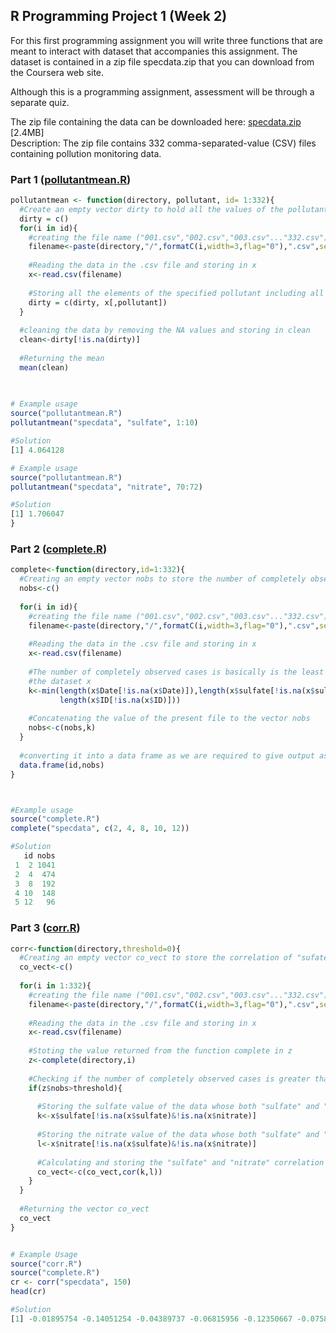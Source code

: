 ## R Programming Project 1 (Week 2)

For this first programming assignment you will write three functions that are meant to interact with dataset that accompanies this assignment. The dataset is contained in a zip file specdata.zip that you can download from the Coursera web site.

Although this is a programming assignment, assessment will be through a separate quiz.



The zip file containing the data can be downloaded here:
[specdata.zip](https://d396qusza40orc.cloudfront.net/rprog%2Fdata%2Fspecdata.zip) [2.4MB]
</br>Description: The zip file contains 332 comma-separated-value (CSV) files containing pollution monitoring data. 

### Part 1 ([pollutantmean.R](https://github.com/ChirantanGanguly/datasciencecoursera/blob/master/Data%20Science%20Specialization/Data%20Science:%20Foundation%20Using%20R%20Specialization/R%20Programming/projects/pollutantmean.R))

```R
pollutantmean <- function(directory, pollutant, id= 1:332){
  #Create an empty vector dirty to hold all the values of the pollutant specified including the ones with NA
  dirty = c()
  for(i in id){
    #creating the file name ("001.csv","002.csv","003.csv"..."332.csv")
    filename<-paste(directory,"/",formatC(i,width=3,flag="0"),".csv",sep="")
    
    #Reading the data in the .csv file and storing in x
    x<-read.csv(filename)
    
    #Storing all the elements of the specified pollutant including all the NA values in dirty
    dirty = c(dirty, x[,pollutant])
  }
  
  #cleaning the data by removing the NA values and storing in clean
  clean<-dirty[!is.na(dirty)]
  
  #Returning the mean
  mean(clean)
  
  

# Example usage
source("pollutantmean.R")
pollutantmean("specdata", "sulfate", 1:10)

#Solution
[1] 4.064128

# Example usage
source("pollutantmean.R")
pollutantmean("specdata", "nitrate", 70:72)

#Solution
[1] 1.706047
}
```

### Part 2 ([complete.R](https://github.com/ChirantanGanguly/datasciencecoursera/blob/master/Data%20Science%20Specialization/Data%20Science:%20Foundation%20Using%20R%20Specialization/R%20Programming/projects/complete.R))
```R
complete<-function(directory,id=1:332){
  #Creating an empty vector nobs to store the number of completely observed cases in each data file.
  nobs<-c()
  
  for(i in id){
    #creating the file name ("001.csv","002.csv","003.csv"..."332.csv")
    filename<-paste(directory,"/",formatC(i,width=3,flag="0"),".csv",sep="")
    
    #Reading the data in the .csv file and storing in x
    x<-read.csv(filename)
    
    #The number of completely observed cases is basically is the least length of all the different component vectors of
    #the dataset x
    k<-min(length(x$Date[!is.na(x$Date)]),length(x$sulfate[!is.na(x$sulfate)]),length(x$nitrate[!is.na(x$nitrate)]),
           length(x$ID[!is.na(x$ID)]))
    
    #Concatenating the value of the present file to the vector nobs
    nobs<-c(nobs,k)
  }
  
  #converting it into a data frame as we are required to give output as a data frame
  data.frame(id,nobs)
}



#Example usage
source("complete.R")
complete("specdata", c(2, 4, 8, 10, 12))

#Solution
   id nobs
 1  2 1041
 2  4  474
 3  8  192
 4 10  148
 5 12   96
```

### Part 3 ([corr.R](https://github.com/ChirantanGanguly/datasciencecoursera/blob/master/Data%20Science%20Specialization/Data%20Science:%20Foundation%20Using%20R%20Specialization/R%20Programming/projects/corr.R))
```R
corr<-function(directory,threshold=0){
  #Creating an empty vector co_vect to store the correlation of "sufate" and "nitrate" pollution in each file
  co_vect<-c()
  
  for(i in 1:332){
    #creating the file name ("001.csv","002.csv","003.csv"..."332.csv")
    filename<-paste(directory,"/",formatC(i,width=3,flag="0"),".csv",sep="")
    
    #Reading the data in the .csv file and storing in x
    x<-read.csv(filename)
    
    #Stoting the value returned from the function complete in z
    z<-complete(directory,i)
    
    #Checking if the number of completely observed cases is greater than the threshold
    if(z$nobs>threshold){
      
      #Storing the sulfate value of the data whose both "sulfate" and "nitrate" values are available
      k<-x$sulfate[!is.na(x$sulfate)&!is.na(x$nitrate)]
      
      #Storing the nitrate value of the data whose both "sulfate" and "nitrate" values are available
      l<-x$nitrate[!is.na(x$sulfate)&!is.na(x$nitrate)]
      
      #Calculating and storing the "sulfate" and "nitrate" correlation in co_vect
      co_vect<-c(co_vect,cor(k,l))
    }
  }
  
  #Returning the vector co_vect
  co_vect
}


# Example Usage
source("corr.R")
source("complete.R")
cr <- corr("specdata", 150)
head(cr)

#Solution
[1] -0.01895754 -0.14051254 -0.04389737 -0.06815956 -0.12350667 -0.07588814
```
